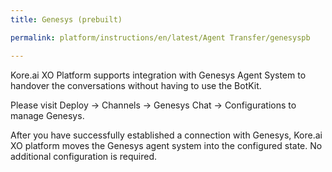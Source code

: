 ```yaml
---
title: Genesys (prebuilt)

permalink: platform/instructions/en/latest/Agent Transfer/genesyspb

---
```


<container>

Kore.ai XO Platform supports integration with Genesys Agent System to handover the conversations without having to use the BotKit.
  
Please visit Deploy → Channels → Genesys Chat → Configurations to manage Genesys. 
  
After you have successfully established a connection with Genesys, Kore.ai XO platform moves the Genesys agent system into the configured state. No additional configuration is required.

</container>

